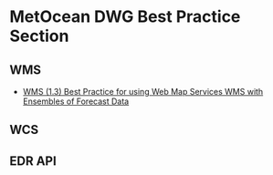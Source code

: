 # MetOcean DWG Best Practice Section

## WMS
 - [WMS (1.3) Best Practice for using Web Map Services WMS with Ensembles of Forecast Data](https://github.com/opengeospatial/MetOceanDWG/blob/main/MetOceanDWG%20Best%20Practice/16-086r2_OGC_Best_Practice_for_using_Web_Map_Services_WMS_with_Ensembles_of_Forecast_Data.doc)

## WCS

## EDR API
